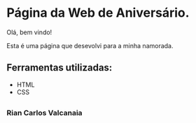 # Página da Web de Aniversário. 
Olá, bem vindo!

Esta é uma página que desevolvi para a minha namorada.

## Ferramentas utilizadas:

* HTML
* CSS

##

### Rian Carlos Valcanaia

